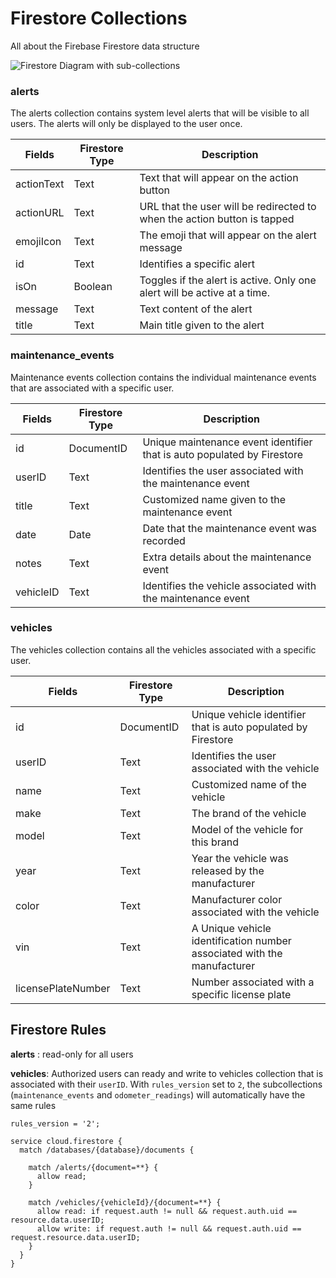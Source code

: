 # Firestore Collections

All about the Firebase Firestore data structure

![Firestore Diagram with sub-collections](FirestoreDiagram.png)

### alerts

The alerts collection contains system level alerts that will be visible to all users. The alerts
will only be displayed to the user once.

| Fields     | Firestore Type | Description |
| ---------- | -------------- | ----------- |
| actionText | Text           | Text that will appear on the action button
| actionURL  | Text           | URL that the user will be redirected to when the action button is tapped
| emojiIcon  | Text           | The emoji that will appear on the alert message
| id         | Text           | Identifies a specific alert
| isOn       | Boolean        | Toggles if the alert is active. Only one alert will be active at a time.
| message    | Text           | Text content of the alert
| title      | Text           | Main title given to the alert

### maintenance_events

Maintenance events collection contains the individual maintenance events that are associated
with a specific user.

| Fields    | Firestore Type | Description |
| --------- | -------------- | ----------- |
| id        | DocumentID     | Unique maintenance event identifier that is auto populated by Firestore
| userID    | Text           | Identifies the user associated with the maintenance event
| title     | Text           | Customized name given to the maintenance event
| date      | Date           | Date that the maintenance event was recorded
| notes     | Text           | Extra details about the maintenance event
| vehicleID | Text           | Identifies the vehicle associated with the maintenance event

### vehicles

The vehicles collection contains all the vehicles associated with a specific user.

| Fields             | Firestore Type | Description |
| ------------------ | -------------- | ----------- |
| id                 | DocumentID     | Unique vehicle identifier that is auto populated by Firestore
| userID             | Text           | Identifies the user associated with the vehicle
| name               | Text           | Customized name of the vehicle
| make               | Text           | The brand of the vehicle
| model              | Text           | Model of the vehicle for this brand
| year               | Text           | Year the vehicle was released by the manufacturer
| color              | Text           | Manufacturer color associated with the vehicle
| vin                | Text           | A Unique vehicle identification number associated with the manufacturer
| licensePlateNumber | Text           | Number associated with a specific license plate

## Firestore Rules

**alerts** : read-only for all users

**vehicles**: Authorized users can ready and write to vehicles collection that is associated with their `userID`. With `rules_version` set to `2`, the subcollections (`maintenance_events` and `odometer_readings`) will automatically have the same rules 

```
rules_version = '2';

service cloud.firestore {
  match /databases/{database}/documents {

    match /alerts/{document=**} {
      allow read; 
    }

    match /vehicles/{vehicleId}/{document=**} {
      allow read: if request.auth != null && request.auth.uid == resource.data.userID;
      allow write: if request.auth != null && request.auth.uid == request.resource.data.userID;
    }
  }
}
```
